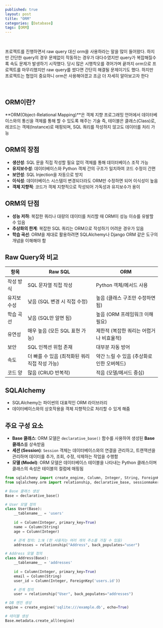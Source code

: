 ```yaml
---
published: true
layout: post
title: "ORM"
categories: [Database]
tags: [ORM]
---
```


<br>

프로젝트를 진행하면서 raw query 대신 orm을 사용하라는 말을 많이 들어왔다. 하지만 간단한 query의 경우 문제없이 작동하는 경우가 대다수였지만 query가 복잡해질수록 속도 문제가 발생하기 시작했다. 당시 많은 시행착오를 겪어가며 끝까지 orm으로 프로젝트를 마무리했지만 raw query를 썼다면 간단히 해결될 문제이기도 했다. 하지만 프로젝트는 협업이 중요하니 orm은 사용해야겠고 조금 더 자세히 알아보고자 한다

<br>

## ORM이란?

**ORM(Object-Relational Mapping)**은 객체 지향 프로그래밍 언어에서 데이터베이스와의 통신을 객체를 통해 할 수 있도록 해주는 기술
즉, 테이블은 클래스(Class)로, 레코드는 객체(Instance)로 매핑되며, SQL 쿼리를 작성하지 않고도 데이터를 처리 가능

## ORM의 장점

- **생산성**: SQL 문을 직접 작성할 필요 없이 객체를 통해 데이터베이스 조작 가능
- **유지보수성**: 데이터베이스와 Python 객체 간의 구조가 일치하여 코드 수정이 간편
- **보안성**: SQL Injection을 자동으로 방지
- **이식성**: 데이터베이스 시스템이 변경되더라도 ORM만 수정하면 되어 이식성이 높음
- **객체 지향적**: 코드가 객체 지향적으로 작성되어 가독성과 유지보수가 용이

## ORM의 단점

- **성능 저하**: 복잡한 쿼리나 대량의 데이터를 처리할 때 ORM이 성능 이슈를 유발할 수 있음
- **추상화의 한계**: 복잡한 SQL 쿼리는 ORM으로 작성하기 어려운 경우가 있음
- **학습 곡선**: ORM을 제대로 활용하려면 SQLAlchemy나 Django ORM 같은 도구의 개념을 이해해야 함

## Raw Query와 비교

| 항목 | Raw SQL | ORM |
|------|---------|-----|
| 작성 방식 | SQL 문자열 직접 작성 | Python 객체/메서드 사용 |
| 유지보수성 | 낮음 (SQL 변경 시 직접 수정) | 높음 (클래스 구조만 수정하면 됨) |
| 학습 곡선 | 낮음 (SQL만 알면 됨) | 높음 (ORM 프레임워크 이해 필요) |
| 유연성 | 매우 높음 (모든 SQL 표현 가능) | 제한적 (복잡한 쿼리는 어렵거나 비효율적) |
| 보안 | SQL 인젝션 위험 존재 | 대부분 자동 방어 |
| 속도 | 더 빠를 수 있음 (최적화된 쿼리 직접 작성 가능) | 약간 느릴 수 있음 (추상화로 인한 오버헤드) |
| 코드 양 | 많음 (CRUD 반복적) | 적음 (모델/메서드 중심) |

## SQLAlchemy

- SQLAlchemy는 파이썬의 대표적인 ORM 라이브러리
- 데이터베이스와의 상호작용을 객체 지향적으로 처리할 수 있게 해줌

## 주요 구성 요소

- **Base 클래스**: ORM 모델은 `declarative_base()` 함수를 사용하여 생성된 **Base 클래스**를 상속받음
- **세션 (Session)**: `Session` 객체는 데이터베이스와의 연결을 관리하고, 트랜잭션을 관리하며 데이터를 추가, 조회, 수정, 삭제하는 작업을 수행함
- **모델 (Model)**: ORM 모델은 데이터베이스 테이블을 나타내는 Python 클래스이며 클래스의 속성은 테이블의 컬럼에 매핑됨
```python
from sqlalchemy import create_engine, Column, Integer, String, ForeignKey
from sqlalchemy.orm import relationship, declarative_base, sessionmaker

# Base 클래스 생성
Base = declarative_base()

# User 모델 정의
class User(Base):
    __tablename__ = 'users'
    
    id = Column(Integer, primary_key=True)
    name = Column(String)
    age = Column(Integer)

    # 관계 정의: 1:N (한 사용자는 여러 개의 주소를 가질 수 있음)
    addresses = relationship("Address", back_populates="user")

# Address 모델 정의
class Address(Base):
    __tablename__ = 'addresses'
    
    id = Column(Integer, primary_key=True)
    email = Column(String)
    user_id = Column(Integer, ForeignKey('users.id'))

    # 관계 정의
    user = relationship("User", back_populates="addresses")

# DB 엔진 생성
engine = create_engine('sqlite:///example.db', echo=True)

# 테이블 생성
Base.metadata.create_all(engine)
```